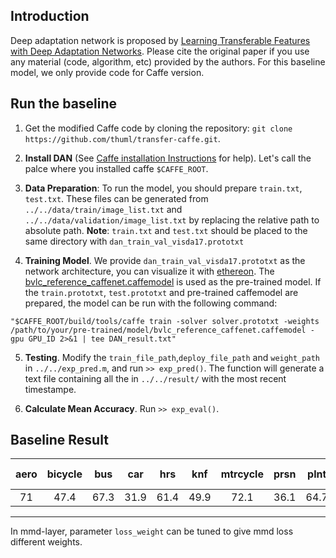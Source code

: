 ## Introduction
Deep adaptation network is proposed by [Learning Transferable Features with Deep Adaptation Networks](https://arxiv.org/pdf/1502.02791.pdf). Please cite the original paper if you use any material (code, algorithm, etc) provided by the authors. For this baseline model, we only provide code for Caffe version.

## Run the baseline

1. Get the modified Caffe code by cloning the repository: `git clone https://github.com/thuml/transfer-caffe.git`. 

2. **Install DAN** (See [Caffe installation Instructions](http://caffe.berkeleyvision.org/installation.html) for help). Let's call the palce where you installed caffe `$CAFFE_ROOT`.

3. **Data Preparation**: To run the model, you should prepare `train.txt`, `test.txt`. These files can be generated from `../../data/train/image_list.txt` and `../../data/validation/image_list.txt` by replacing the relative path to absolute path. **Note**: `train.txt` and `test.txt` should be placed to the same directory with `dan_train_val_visda17.prototxt`

4. **Training Model**. We provide `dan_train_val_visda17.prototxt` as the network architecture, you can visualize it with [ethereon](http://ethereon.github.io/netscope/quickstart.html). The [bvlc\_reference\_caffenet.caffemodel](http://dl.caffe.berkeleyvision.org/bvlc_reference_caffenet.caffemodel) is used as the pre-trained model. If the `train.prototxt`, `test.prototxt` and pre-trained caffemodel are prepared, the model can be run with the following command:

```
"$CAFFE_ROOT/build/tools/caffe train -solver solver.prototxt -weights /path/to/your/pre-trained/model/bvlc_reference_caffenet.caffemodel -gpu GPU_ID 2>&1 | tee DAN_result.txt"
```

5. **Testing**. Modify the `train_file_path`,`deploy_file_path` and `weight_path` in `../../exp_pred.m`, and run `>> exp_pred()`. The function will generate a text file containing all the  in `../../result/` with the most recent timestampe.

6. **Calculate Mean Accuracy**. Run `>> exp_eval()`.

## Baseline Result
 aero|	bicycle|	bus|	car|	hrs|	knf|	mtrcycle|	prsn|	plnt|	sktbd|	trn|	trck|	mean accuracy
  :---:|:---:|:---:|:---:|:---:|:---:|:---:|:---:|:---:|:---:|:---:|:---:|:---:
  71	|47.4	|67.3|	31.9|	61.4|	49.9|	72.1|	36.1|	64.7|	28|	70.6|	19| 51.62
 
---------------
In mmd-layer, parameter `loss_weight` can be tuned to give mmd loss different weights.

